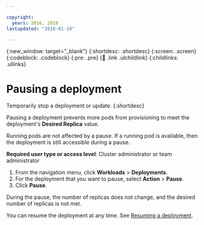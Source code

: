 ```yaml
---

copyright:
  years: 2016, 2018
lastupdated: "2018-01-10"

---
```


{:new_window: target="_blank"}
{:shortdesc: .shortdesc}
{:screen: .screen}
{:codeblock: .codeblock}
{:pre: .pre}
{:child: .link .ulchildlink}
{:childlinks: .ullinks}

# Pausing a deployment

Temporarily stop a deployment or update.
{:shortdesc}

Pausing a deployment prevents more pods from provisioning to meet the deployment's **Desired Replica** value.

Running pods are not affected by a pause. If a running pod is available, then the deployment is still accessible during a pause.

**Required user type or access level**: Cluster administrator or team administrator

1. From the navigation menu, click **Workloads** > **Deployments**.
2. For the deployment that you want to pause, select **Action** > **Pause**.
3. Click **Pause**.

During the pause, the number of replicas does not change, and the desired number of replicas is not met.

You can resume the deployment at any time. See [Resuming a deployment](resume_app.md).
